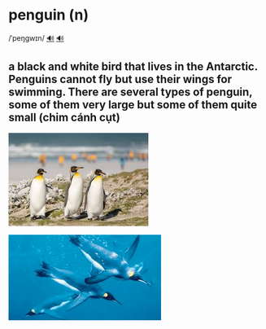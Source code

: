 # penguin (n)

/ˈpeŋɡwɪn/ [🔊](https://www.oxfordlearnersdictionaries.com/media/english/uk_pron/p/pen/pengu/penguin__gb_3.mp3) [🔊](https://www.oxfordlearnersdictionaries.com/media/english/us_pron/p/pen/pengu/penguin__us_1.mp3)

## a black and white bird that lives in the Antarctic. Penguins cannot fly but use their wings for swimming. There are several types of penguin, some of them very large but some of them quite small (chim cánh cụt)

![penguin-1](penguin-1.png)

![penguin-2](penguin-2.png)